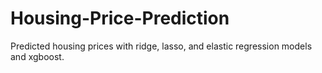 # Housing-Price-Prediction
Predicted housing prices with ridge, lasso, and elastic regression models and xgboost.

